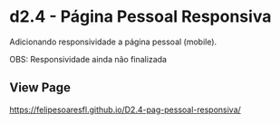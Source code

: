 # d2.4 - Página Pessoal Responsiva

Adicionando responsividade a página pessoal (mobile).

OBS: Responsividade ainda não finalizada

## View Page

https://felipesoaresfl.github.io/D2.4-pag-pessoal-responsiva/
